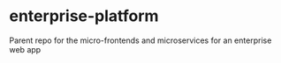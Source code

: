 # enterprise-platform
Parent repo for the micro-frontends and microservices for an enterprise web app
